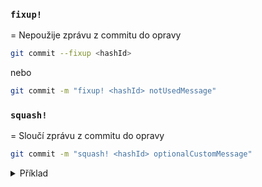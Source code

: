 ### `fixup!`

= Nepoužije zprávu z commitu do opravy

```bash
git commit --fixup <hashId>
```

nebo

```bash
git commit -m "fixup! <hashId> notUsedMessage"
```

### `squash!`

= Sloučí zprávu z commitu do opravy

```bash
git commit -m "squash! <hashId> optionalCustomMessage"
```

<details>
<summary>Příklad</summary>

- Vytvořit nový commit:

    ```bash
    git commit --fixup <hashId>
    ```

  > [!NOTE]
  > `<hashId>` = id commitu na který chcete aplikovat opravu

- Provedení rebase
    ```bash
    git rebase -i --autosquash head~<n>
    ```

  > [!NOTE]
  > `--autosquash` = setřídí commity pro opravu s označením `fixup!` či `squash!`
  >
  > `<n>` = počet posledních commitů

- Otevře se textový editor

  Pokud jsme zde provedli změny, tak musíme uložit soubor.

  Nakonec zavřít soubor

  > [!NOTE]
  > Po zavření souboru se začne vykonávat rebase.

Pokud proběhl rebase dokonce, veškeré opravy budou aplikovány.

</details>